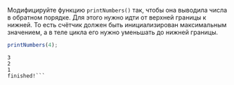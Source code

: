 
Модифицируйте функцию `printNumbers()` так, чтобы она выводила числа в обратном порядке. Для этого нужно идти от верхней границы к нижней. То есть счётчик должен быть инициализирован максимальным значением, а в теле цикла его нужно уменьшать до нижней границы.

```javascript
printNumbers(4);
```

```text4
3
2
1
finished!```
